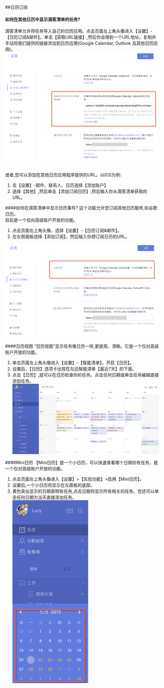 ##日历订阅

#### 如何在其他日历中显示滴答清单的任务?
滴答清单允许将任务导入自己的日历应用。点击页面左上角头像进入【设置】-【日历订阅&邮件】。单击【获取URL链接】,然后你会得到一个URL地址，复制并手动将我们提供的链接添加到日历应用(Google Calendar, Outlook 及其他日历应用)。
<br >![](../images/images_web2.0/subtick.png)


<br >或者,您可以添加在其他日历应用程序提供的URL。以iOS为例:
1. 去【设置】-邮件、联系人、日历选择【添加账户】
2. 选择【其他】,然后单击【添加订阅日历】,然后输入你从滴答清单获取的URL。

####如何在滴答清单中显示日历事件?
这个功能允许您订阅其他日历服务,如谷歌日历。
<br >目前是一个仅向高级账户开放的功能。
1. 点击页面左上角头像，选择【设置】-【日历订阅&邮件】。
2. 在左侧面板选择【添加订阅】，然后输入你想订阅日历的URL。

![](../images/images_web2.0/subsgoo.png)

####日历视图
“日历视图”显示任务像日历一样,更直观、清晰。它是一个仅对高级账户开放的功能。
1. 单击页面左上角头像进入【设置】-【智能清单】，开启【日历】。
2. 设置后，【日历】选项卡出现在左边智能清单【最近7天】的下面。
3. 点击【日历】,就可以在日历检查你的任务。点击任何日期或单击任务编辑直接添加任务。
<br >![](../images/images_web2.0/calendarview.png)

####Mini日历
【Mini日历】是一个小日历，可以快速查看哪个日期你有任务。是一个仅对高级账户开放的功能。
1. 点击页面左上角头像进入【设置】>【实验功能】>启用【Mini日历】。
2. 设置后,一个小日历将显示在左面板的底部。
3. 黄色突出显示的日期表明有任务,点击日期将显示所有相关的任务。您还可以单击任何日期为当天直接添加任务。
<br >![](../images/images_web2.0/mini.png
)
